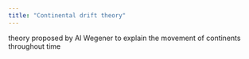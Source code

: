 ```yaml
---
title: "Continental drift theory"
---
```

theory proposed by Al Wegener to explain the movement of continents throughout time

